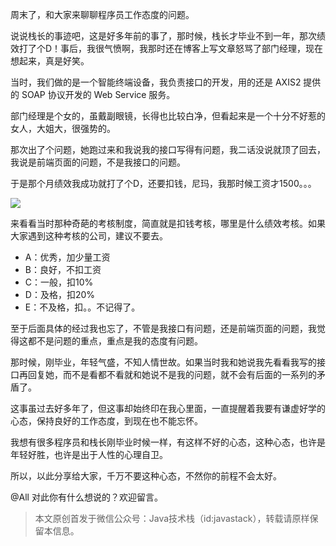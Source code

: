 周末了，和大家来聊聊程序员工作态度的问题。

说说栈长的事迹吧，这是好多年前的事了，那时候，栈长才毕业不到一年，那次绩效打了个D！事后，我很气愤啊，我那时还在博客上写文章怒骂了部门经理，现在想起来，真是好笑。

当时，我们做的是一个智能终端设备，我负责接口的开发，用的还是 AXIS2 提供的 SOAP 协议开发的 Web Service 服务。

部门经理是个女的，虽戴副眼镜，长得也比较白净，但看起来是一个十分不好惹的女人，大姐大，很强势的。

那次出了个问题，她跑过来和我说我的接口写得有问题，我二话没说就顶了回去，我说是前端页面的问题，不是我接口的问题。

于是那个月绩效我成功就打了个D，还要扣钱，尼玛，我那时候工资才1500。。。

![](http://qianniu.javastack.cn/18-11-27/96469543.jpg)

来看看当时那种奇葩的考核制度，简直就是扣钱考核，哪里是什么绩效考核。如果大家遇到这种考核的公司，建议不要去。

- A：优秀，加少量工资
- B：良好，不扣工资
- C：一般，扣10%
- D：及格，扣20%
- E：不及格，扣。。不记得了。

至于后面具体的经过我也忘了，不管是我接口有问题，还是前端页面的问题，我觉得这都不是问题的重点，重点是我的态度有问题。

那时候，刚毕业，年轻气盛，不知人情世故。如果当时我和她说我先看看我写的接口再回复她，而不是看都不看就和她说不是我的问题，就不会有后面的一系列的矛盾了。

这事虽过去好多年了，但这事却始终印在我心里面，一直提醒着我要有谦虚好学的心态，保持良好的工作态度，到现在也不能忘怀。

我想有很多程序员和栈长刚毕业时候一样，有这样不好的心态，这种心态，也许是年轻好胜，也许是出于人性的心理自卫。

所以，以此分享给大家，千万不要这种心态，不然你的前程不会太好。

@All 对此你有什么想说的？欢迎留言。

> 本文原创首发于微信公众号：Java技术栈（id:javastack），转载请原样保留本信息。